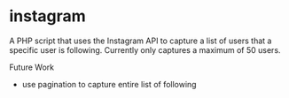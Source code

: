 instagram
=========

A PHP script that uses the Instagram API to capture a list of users that a specific user is following.
Currently only captures a maximum of 50 users.

Future Work

- use pagination to capture entire list of following

